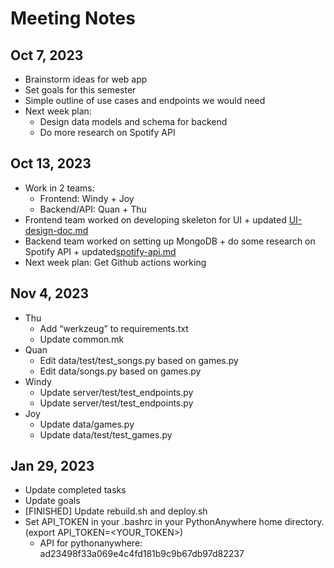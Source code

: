 # Meeting Notes

## Oct 7, 2023
- Brainstorm ideas for web app
- Set goals for this semester
- Simple outline of use cases and endpoints we would need
- Next week plan: 
  - Design data models and schema for backend
  - Do more research on Spotify API
 
## Oct 13, 2023
- Work in 2 teams: 
  - Frontend: Windy + Joy
  - Backend/API: Quan + Thu
- Frontend team worked on developing skeleton for UI + updated [UI-design-doc.md](design/UI-design-doc.md)
- Backend team worked on setting up MongoDB + do some research on Spotify API + updated[spotify-api.md](design/spotify-api.md)
- Next week plan: Get Github actions working

## Nov 4, 2023
- Thu
  - Add “werkzeug” to requirements.txt
  - Update common.mk
- Quan
  - Edit data/test/test_songs.py based on games.py
  - Edit data/songs.py based on games.py
- Windy
  - Update server/test/test_endpoints.py
  - Update server/test/test_endpoints.py
- Joy
  - Update data/games.py
  - Update data/test/test_games.py

## Jan 29, 2023
- Update completed tasks
- Update goals
- [FINISHED] Update rebuild.sh and deploy.sh
- Set API_TOKEN in your .bashrc in your PythonAnywhere home directory. (export API_TOKEN=<YOUR_TOKEN>)
  - API for pythonanywhere: ad23498f33a069e4c4fd181b9c9b67db97d82237
